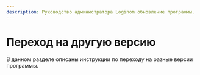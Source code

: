 ```yaml
---
description: Руководство администратора Loginom обновление программы.
---
```

# Переход на другую версию

В данном разделе описаны инструкции по переходу на разные версии программы.